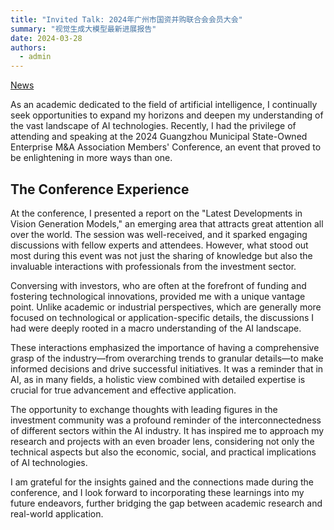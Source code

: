 ```yaml
---
title: "Invited Talk: 2024年广州市国资并购联合会会员大会"
summary: "视觉生成大模型最新进展报告"
date: 2024-03-28
authors:
  - admin
---
```


[News](https://mp.weixin.qq.com/s/OHWt1H2xmct2lCX0lxIoIw)

As an academic dedicated to the field of artificial intelligence, I continually seek opportunities to expand my horizons and deepen my understanding of the vast landscape of AI technologies. Recently, I had the privilege of attending and speaking at the 2024 Guangzhou Municipal State-Owned Enterprise M&A Association Members' Conference, an event that proved to be enlightening in more ways than one.

## The Conference Experience

At the conference, I presented a report on the "Latest Developments in Vision Generation Models," an emerging area that attracts great attention all over the world. The session was well-received, and it sparked engaging discussions with fellow experts and attendees. However, what stood out most during this event was not just the sharing of knowledge but also the invaluable interactions with professionals from the investment sector.

Conversing with investors, who are often at the forefront of funding and fostering technological innovations, provided me with a unique vantage point. Unlike academic or industrial perspectives, which are generally more focused on technological or application-specific details, the discussions I had were deeply rooted in a macro understanding of the AI landscape.

These interactions emphasized the importance of having a comprehensive grasp of the industry—from overarching trends to granular details—to make informed decisions and drive successful initiatives. It was a reminder that in AI, as in many fields, a holistic view combined with detailed expertise is crucial for true advancement and effective application.

The opportunity to exchange thoughts with leading figures in the investment community was a profound reminder of the interconnectedness of different sectors within the AI industry. It has inspired me to approach my research and projects with an even broader lens, considering not only the technical aspects but also the economic, social, and practical implications of AI technologies.

I am grateful for the insights gained and the connections made during the conference, and I look forward to incorporating these learnings into my future endeavors, further bridging the gap between academic research and real-world application.

